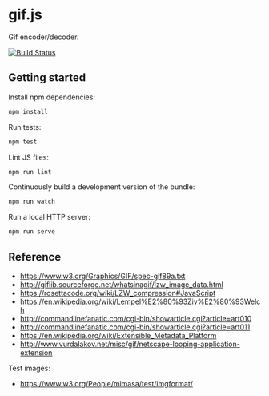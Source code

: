 # gif.js

Gif encoder/decoder.

[![Build Status](https://travis-ci.org/potomak/gif.js.svg?branch=master)](https://travis-ci.org/potomak/gif.js)

## Getting started

Install npm dependencies:

```sh
npm install
```

Run tests:

```sh
npm test
```

Lint JS files:

```sh
npm run lint
```

Continuously build a development version of the bundle:

```sh
npm run watch
```

Run a local HTTP server:

```sh
npm run serve
```

## Reference

* https://www.w3.org/Graphics/GIF/spec-gif89a.txt
* http://giflib.sourceforge.net/whatsinagif/lzw_image_data.html
* https://rosettacode.org/wiki/LZW_compression#JavaScript
* https://en.wikipedia.org/wiki/Lempel%E2%80%93Ziv%E2%80%93Welch
* http://commandlinefanatic.com/cgi-bin/showarticle.cgi?article=art010
* http://commandlinefanatic.com/cgi-bin/showarticle.cgi?article=art011
* https://en.wikipedia.org/wiki/Extensible_Metadata_Platform
* http://www.vurdalakov.net/misc/gif/netscape-looping-application-extension

Test images:

* https://www.w3.org/People/mimasa/test/imgformat/
